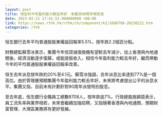 ```yaml
---
layout: post
title: 恒生料今年盈利能力較去年好　未擬派90周年特別息
date: 2023-02-21 17:41:53.000000000 +08:00
link: https://news.rthk.hk/rthk/ch/component/k2/1688798-20230221.htm
categories: rthk
---
```


恒生銀行去年平均普通股股東權益回報率5.5%，按年跌2.2個百分點。

財務總監蘇雪冰表示，集團今年信貸減值撥備有望較去年減少，加上香港與內地通關後，經濟活動逐步復蘇，或能提振收入，相信今年盈利能力較去年好，繼而帶動今年的平均普通股股東權益回報率改善。

恒生去年派息按年跌約20%至4.1元。蘇雪冰強調，去年派息比率達到77%是一個高位。由於管理層預期集團今年盈利能力較去年好，未來將考慮提出公平的派息水平。集團又指，目前未有計劃針對90周年派發特別股息。

至去年底，恒生銀行全職員工總數8708人，按年跌逾7%。行政總裁施穎茵表示，員工流失率與業界相若，未來會繼續加強招聘，又指隨著香港與內地通關，預期財富管理、大灣區業務將有更好發展。
